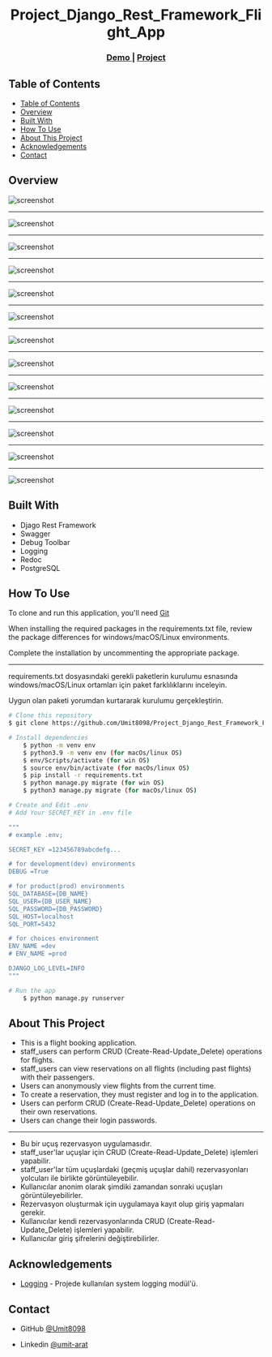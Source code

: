 <!-- Please update value in the {}  -->

<h1 align="center">Project_Django_Rest_Framework_Flight_App</h1>


<div align="center">
  <h3>
    <a href="https://umit8112.pythonanywhere.com/">
      Demo
    </a>
     | 
    <a href="https://umit8112.pythonanywhere.com/">
      Project
    </a>
 
  </h3>
</div>

<!-- TABLE OF CONTENTS -->

## Table of Contents

- [Table of Contents](#table-of-contents)
- [Overview](#overview)
- [Built With](#built-with)
- [How To Use](#how-to-use)
- [About This Project](#about-this-project)
- [Acknowledgements](#acknowledgements)
- [Contact](#contact)

<!-- OVERVIEW -->

## Overview

![screenshot](project_screenshot/Flight_App_1.gif)

---

![screenshot](project_screenshot/Flight_App_2.gif)

---

![screenshot](project_screenshot/user_register.png)

---

![screenshot](project_screenshot/user_detail.png)

---

![screenshot](project_screenshot/user_login.png)

---

![screenshot](project_screenshot/user_logout.png)

---

![screenshot](project_screenshot/user_password_change.png)

---

![screenshot](project_screenshot/flight_create.png)

---

![screenshot](project_screenshot/flight_get.png)

---

![screenshot](project_screenshot/flight_update.png)

---

![screenshot](project_screenshot/reservations_create.png)

---

![screenshot](project_screenshot/reservations_detail.png)

---

![screenshot](project_screenshot/reservations_get.png)

## Built With

<!-- This section should list any major frameworks that you built your project using. Here are a few examples.-->

- Djago Rest Framework
- Swagger
- Debug Toolbar
- Logging
- Redoc
- PostgreSQL

## How To Use

<!-- This is an example, please update according to your application -->

To clone and run this application, you'll need [Git](https://github.com/Umit8098/Proj_Django_Temp_Blog_App_CH-8) 

When installing the required packages in the requirements.txt file, review the package differences for windows/macOS/Linux environments. 

Complete the installation by uncommenting the appropriate package.

---

requirements.txt dosyasındaki gerekli paketlerin kurulumu esnasında windows/macOS/Linux ortamları için paket farklılıklarını inceleyin. 

Uygun olan paketi yorumdan kurtararak kurulumu gerçekleştirin. 

```bash
# Clone this repository
$ git clone https://github.com/Umit8098/Project_Django_Rest_Framework_Flight_App_CH-12.git

# Install dependencies
    $ python -m venv env
    $ python3.9 -m venv env (for macOs/linux OS)
    $ env/Scripts/activate (for win OS)
    $ source env/bin/activate (for macOs/linux OS)
    $ pip install -r requirements.txt
    $ python manage.py migrate (for win OS)
    $ python3 manage.py migrate (for macOs/linux OS)

# Create and Edit .env
# Add Your SECRET_KEY in .env file

"""
# example .env;

SECRET_KEY =123456789abcdefg...

# for development(dev) environments
DEBUG =True

# for product(prod) environments
SQL_DATABASE={DB_NAME}
SQL_USER={DB_USER_NAME}
SQL_PASSWORD={DB_PASSWORD}
SQL_HOST=localhost
SQL_PORT=5432

# for choices environment
ENV_NAME =dev
# ENV_NAME =prod

DJANGO_LOG_LEVEL=INFO
"""

# Run the app
    $ python manage.py runserver
```

## About This Project
- This is a flight booking application.
- staff_users can perform CRUD (Create-Read-Update_Delete) operations for flights.
- staff_users can view reservations on all flights (including past flights) with their passengers.
- Users can anonymously view flights from the current time. 
- To create a reservation, they must register and log in to the application. 
- Users can perform CRUD (Create-Read-Update_Delete) operations on their own reservations.
- Users can change their login passwords.

<hr>

- Bu bir uçuş rezervasyon uygulamasıdır.
- staff_user'lar uçuşlar için CRUD (Create-Read-Update_Delete) işlemleri yapabilir.
- staff_user'lar tüm uçuşlardaki (geçmiş uçuşlar dahil) rezervasyonları yolcuları ile birlikte görüntüleyebilir.
- Kullanıcılar anonim olarak şimdiki zamandan sonraki uçuşları görüntüleyebilirler. 
- Rezervasyon oluşturmak için uygulamaya kayıt olup giriş yapmaları gerekir. 
- Kullanıcılar kendi rezervasyonlarında CRUD (Create-Read-Update_Delete) işlemleri yapabilir.
- Kullanıcılar giriş şifrelerini değiştirebilirler.

## Acknowledgements
- [Logging](https://docs.djangoproject.com/en/5.1/topics/logging/) - Projede kullanılan system logging modül'ü.

## Contact

<!-- - Website [your-website.com](https://{your-web-site-link}) -->
- GitHub [@Umit8098](https://github.com/Umit8098)

- Linkedin [@umit-arat](https://linkedin.com/in/umit-arat/)
<!-- - Twitter [@your-twitter](https://{twitter.com/your-username}) -->
